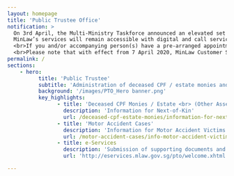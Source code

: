```yaml
---
layout: homepage
title: 'Public Trustee Office'
notification: >
  On 3rd April, the Multi-Ministry Taskforce announced an elevated set of safe distancing measures, as a circuit breaker to pre-empt the spread of COVID-19.
  MinLaw’s services will remain accessible with digital and call services as the primary modes of work and service delivery. Please use our <a href="https://eservices.mlaw.gov.sg/pto/welcome.xhtml" target="_blank">e-services</a> to reach us. For more information, please refer <a href="https://www.mlaw.gov.sg/news/announcements/minlaw-services-remain-accessible-amidst-elevated-safe-distancing-measures" target="_blank">here</a>.
  <br>If you and/or accompanying person(s) have a pre-arranged appointment, you can reschedule by calling 1800 2255529. If you need assistance, please call us at 1800 2255 529 or submit an <a href="https://eservices.mlaw.gov.sg/enquiry/" target="_blank">enquiry form</a>. Our case officers will be in touch with you.
  <br>Please note that with effect from 7 April 2020, MinLaw Customer Service Centre will no longer accept cash payments. Cash payments can only be made at Singpost Counters islandwide. Payments via NETS can be made at SAM Kiosks, SAM online or SAM Mobile application.
permalink: /
sections:
    - hero:
          title: 'Public Trustee'
          subtitle: 'Administration of deceased CPF / estate monies and compensation in motor accidents'
          background: '/images/PTO_Hero banner.png'
          key_highlights:
                - title: 'Deceased CPF Monies / Estate <br> (Other Assets)'
                  description: 'Information for Next-of-Kin'
                  url: /deceased-cpf-estate-monies/information-for-next-of-kin-cpf-monies/
                - title: 'Motor Accident Cases'
                  description: 'Information for Motor Accident Victims'
                  url: /motor-accident-cases/info-motor-accident-victims/
                - title: e-Services
                  description: 'Submission of supporting documents and online applications'
                  url: 'http://eservices.mlaw.gov.sg/pto/welcome.xhtml'

---
```


